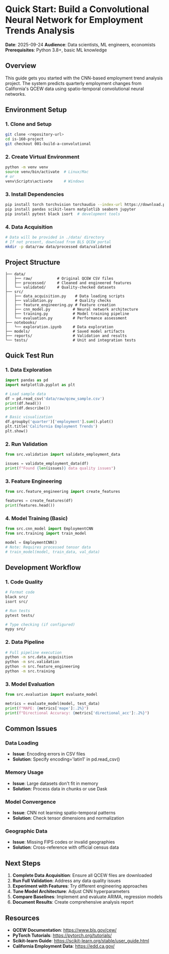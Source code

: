 # Quick Start: Build a Convolutional Neural Network for Employment Trends Analysis

**Date**: 2025-09-24
**Audience**: Data scientists, ML engineers, economists
**Prerequisites**: Python 3.8+, basic ML knowledge

## Overview
This guide gets you started with the CNN-based employment trend analysis project. The system predicts quarterly employment changes from California's QCEW data using spatio-temporal convolutional neural networks.

## Environment Setup

### 1. Clone and Setup
```bash
git clone <repository-url>
cd is-160-project
git checkout 001-build-a-convolutional
```

### 2. Create Virtual Environment
```bash
python -m venv venv
source venv/bin/activate  # Linux/Mac
# or
venv\Scripts\activate     # Windows
```

### 3. Install Dependencies
```bash
pip install torch torchvision torchaudio --index-url https://download.pytorch.org/whl/cpu
pip install pandas scikit-learn matplotlib seaborn jupyter
pip install pytest black isort  # development tools
```

### 4. Data Acquisition
```bash
# Data will be provided in ./data/ directory
# If not present, download from BLS QCEW portal
mkdir -p data/raw data/processed data/validated
```

## Project Structure
```
├── data/
│   ├── raw/           # Original QCEW CSV files
│   ├── processed/     # Cleaned and engineered features
│   └── validated/     # Quality-checked datasets
├── src/
│   ├── data_acquisition.py    # Data loading scripts
│   ├── validation.py          # Quality checks
│   ├── feature_engineering.py # Feature creation
│   ├── cnn_model.py          # Neural network architecture
│   ├── training.py           # Model training pipeline
│   └── evaluation.py         # Performance assessment
├── notebooks/
│   └── exploration.ipynb     # Data exploration
├── models/                   # Saved model artifacts
├── reports/                  # Validation and results
└── tests/                    # Unit and integration tests
```

## Quick Test Run

### 1. Data Exploration
```python
import pandas as pd
import matplotlib.pyplot as plt

# Load sample data
df = pd.read_csv('data/raw/qcew_sample.csv')
print(df.head())
print(df.describe())

# Basic visualization
df.groupby('quarter')['employment'].sum().plot()
plt.title('California Employment Trends')
plt.show()
```

### 2. Run Validation
```python
from src.validation import validate_employment_data

issues = validate_employment_data(df)
print(f"Found {len(issues)} data quality issues")
```

### 3. Feature Engineering
```python
from src.feature_engineering import create_features

features = create_features(df)
print(features.head())
```

### 4. Model Training (Basic)
```python
from src.cnn_model import EmploymentCNN
from src.training import train_model

model = EmploymentCNN()
# Note: Requires processed tensor data
# train_model(model, train_data, val_data)
```

## Development Workflow

### 1. Code Quality
```bash
# Format code
black src/
isort src/

# Run tests
pytest tests/

# Type checking (if configured)
mypy src/
```

### 2. Data Pipeline
```bash
# Full pipeline execution
python -m src.data_acquisition
python -m src.validation
python -m src.feature_engineering
python -m src.training
```

### 3. Model Evaluation
```python
from src.evaluation import evaluate_model

metrics = evaluate_model(model, test_data)
print(f"MAPE: {metrics['mape']:.2%}")
print(f"Directional Accuracy: {metrics['directional_acc']:.2%}")
```

## Common Issues

### Data Loading
- **Issue**: Encoding errors in CSV files
- **Solution**: Specify encoding='latin1' in pd.read_csv()

### Memory Usage
- **Issue**: Large datasets don't fit in memory
- **Solution**: Process data in chunks or use Dask

### Model Convergence
- **Issue**: CNN not learning spatio-temporal patterns
- **Solution**: Check tensor dimensions and normalization

### Geographic Data
- **Issue**: Missing FIPS codes or invalid geographies
- **Solution**: Cross-reference with official census data

## Next Steps

1. **Complete Data Acquisition**: Ensure all QCEW files are downloaded
2. **Run Full Validation**: Address any data quality issues
3. **Experiment with Features**: Try different engineering approaches
4. **Tune Model Architecture**: Adjust CNN hyperparameters
5. **Compare Baselines**: Implement and evaluate ARIMA, regression models
6. **Document Results**: Create comprehensive analysis report

## Resources

- **QCEW Documentation**: https://www.bls.gov/cew/
- **PyTorch Tutorials**: https://pytorch.org/tutorials/
- **Scikit-learn Guide**: https://scikit-learn.org/stable/user_guide.html
- **California Employment Data**: https://edd.ca.gov/